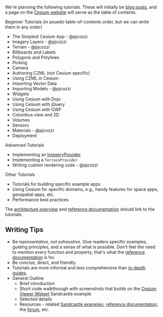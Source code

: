 We're planning the following tutorials.  These will initially be [blog posts](http://cesium.agi.com/blog.html), and a page on the [Cesium website](http://cesium.agi.com) will serve as the table of contents.

Beginner Tutorials (in psuedo table-of-contents order, but we can write them in any order)
* The Simplest Cesium App - @pjcozzi
* Imagery Layers - @pjcozzi
* Terrain - @pjcozzi
* Billboards and Labels
* Polygons and Polylines
* Picking
* Camera
* Authoring CZML (not Cesium specific)
* Using CZML in Cesium
* Importing Vector Data
* Importing Models - @pjcozzi
* Widgets
* Using Cesium with Dojo
* Using Cesium with jQuery
* Using Cesium with OWF 
* Columbus view and 2D
* Volumes
* Sensors
* Materials - @pjcozzi
* Deployment

Advanced Tutorials
* Implementing an [ImageryProvider](http://cesium.agi.com/Cesium/Build/Documentation/ImageryProvider.html)
* Implementing a `TerrainProvider`
* Writing custom rendering code - @pjcozzi

Other Tutorials
* Tutorials for building specific example apps
* Using Cesium for specific domains, e.g., handy features for space apps, geospatial apps, etc.
* Performance best practices

The [architecture overview](https://github.com/AnalyticalGraphicsInc/cesium/wiki/Architecture) and [reference documentation](http://cesium.agi.com/Cesium/Build/Documentation/) should link to the tutorials.

## Writing Tips

* Be _representative_, not _exhaustive_.  Give readers specific examples, guiding principles, and a sense of what is possible.  Don't feel the need to mention every function and property; that's what the [reference documentation](http://cesium.agi.com/Cesium/Build/Documentation/) is for.
* Be concise, direct, and friendly.
* Tutorials are more informal and less comprehensive than [in-depth guides](https://github.com/AnalyticalGraphicsInc/cesium/wiki/In-Depth-Guides).
* General Outline
   * Brief introduction
   * Short code walkthrough with screenshots that builds on the [Cesium Viewer Widget](http://cesium.agi.com/Cesium/Apps/Sandcastle/index.html?src=Cesium%20Viewer%20Widget.html) Sandcastle example
   * Selected details
   * Resources - related [Sandcastle examples](http://cesium.agi.com/Cesium/Apps/Sandcastle/), [reference documentation](http://cesium.agi.com/Cesium/Build/Documentation/), the [forum](https://groups.google.com/forum/#!forum/cesium-dev), etc.